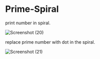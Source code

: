 # Prime-Spiral
print number in spiral.

![Screenshot (20)](https://user-images.githubusercontent.com/83751767/180600289-ad5fa306-efda-41ea-a685-4c0b22a744eb.png)

replace prime number with dot in the spiral.

![Screenshot (21)](https://user-images.githubusercontent.com/83751767/180600316-72753814-35f3-4fda-8cea-8cd57ab0c55d.png)
